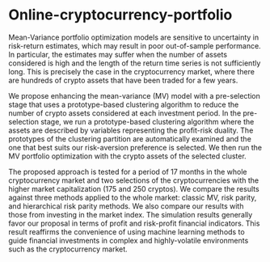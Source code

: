# Online-cryptocurrency-portfolio
Mean-Variance portfolio optimization models are sensitive to uncertainty in risk-return estimates, which may result in poor out-of-sample performance. In particular, the estimates may suffer when the number of assets considered is high and the length of the return time series 
is not sufficiently long. This is precisely the case in the cryptocurrency market, where there are hundreds of crypto assets that have been traded 
for a few years. 

We propose enhancing the mean-variance (MV) model with a pre-selection stage that uses a prototype-based clustering algorithm to reduce the number 
of crypto assets considered at each investment period. In the pre-selection stage, we run a prototype-based clustering algorithm where the assets 
are described by variables representing the profit-risk duality. The prototypes of the clustering partition are automatically examined and the one that 
best suits our risk-aversion preference is selected. We then run the MV portfolio optimization with the crypto assets of the selected cluster.

The proposed approach is tested for a period of 17 months in the whole cryptocurrency market and two selections of the cryptocurrencies with the higher 
market capitalization (175 and 250 cryptos). We compare the results against three methods applied to the whole market: classic MV, risk parity, and 
hierarchical risk parity methods. We also compare our results with those from investing in the market index.
The simulation results generally favor our proposal in terms of profit and risk-profit financial indicators. 
This result reaffirms the convenience of using machine learning methods to guide financial investments in complex and highly-volatile environments 
such as the cryptocurrency market.
